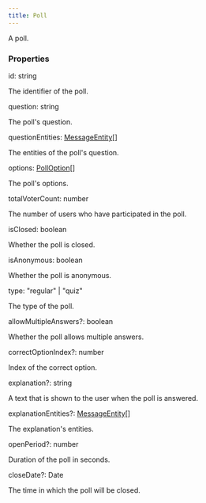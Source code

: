 ```yaml
---
title: Poll
---
```


A poll.

### Properties

<div class="flex flex-col gap-3"><div><div class="flex gap-2"><div class="font-mono"><span class="font-bold">id</span><span class="opacity-50">:</span> <span>string</span></div></div><div class="pl-3"><div class="no-margin">

The identifier of the poll.

</div></div></div><div><div class="flex gap-2"><div class="font-mono"><span class="font-bold">question</span><span class="opacity-50">:</span> <span>string</span></div></div><div class="pl-3"><div class="no-margin">

The poll's question.

</div></div></div><div><div class="flex gap-2"><div class="font-mono"><span class="font-bold">questionEntities</span><span class="opacity-50">:</span> <a href="/gh/types/messageentity"  >MessageEntity</a><span class="opacity-50">[]</span></div></div><div class="pl-3"><div class="no-margin">

The entities of the poll's question.

</div></div></div><div><div class="flex gap-2"><div class="font-mono"><span class="font-bold">options</span><span class="opacity-50">:</span> <a href="/gh/types/polloption"  >PollOption</a><span class="opacity-50">[]</span></div></div><div class="pl-3"><div class="no-margin">

The poll's options.

</div></div></div><div><div class="flex gap-2"><div class="font-mono"><span class="font-bold">totalVoterCount</span><span class="opacity-50">:</span> <span>number</span></div></div><div class="pl-3"><div class="no-margin">

The number of users who have participated in the poll.

</div></div></div><div><div class="flex gap-2"><div class="font-mono"><span class="font-bold">isClosed</span><span class="opacity-50">:</span> <span>boolean</span></div></div><div class="pl-3"><div class="no-margin">

Whether the poll is closed.

</div></div></div><div><div class="flex gap-2"><div class="font-mono"><span class="font-bold">isAnonymous</span><span class="opacity-50">:</span> <span>boolean</span></div></div><div class="pl-3"><div class="no-margin">

Whether the poll is anonymous.

</div></div></div><div><div class="flex gap-2"><div class="font-mono"><span class="font-bold">type</span><span class="opacity-50">:</span> <span>&quot;regular&quot;</span> <span class="opacity-50">|</span> <span>&quot;quiz&quot;</span></div></div><div class="pl-3"><div class="no-margin">

The type of the poll.

</div></div></div><div><div class="flex gap-2"><div class="font-mono"><span class="font-bold">allowMultipleAnswers</span><span class="opacity-50"><span title="Optional" class="cursor-help">?</span>:</span> <span>boolean</span></div></div><div class="pl-3"><div class="no-margin">

Whether the poll allows multiple answers.

</div></div></div><div><div class="flex gap-2"><div class="font-mono"><span class="font-bold">correctOptionIndex</span><span class="opacity-50"><span title="Optional" class="cursor-help">?</span>:</span> <span>number</span></div></div><div class="pl-3"><div class="no-margin">

Index of the correct option.

</div></div></div><div><div class="flex gap-2"><div class="font-mono"><span class="font-bold">explanation</span><span class="opacity-50"><span title="Optional" class="cursor-help">?</span>:</span> <span>string</span></div></div><div class="pl-3"><div class="no-margin">

A text that is shown to the user when the poll is answered.

</div></div></div><div><div class="flex gap-2"><div class="font-mono"><span class="font-bold">explanationEntities</span><span class="opacity-50"><span title="Optional" class="cursor-help">?</span>:</span> <a href="/gh/types/messageentity"  >MessageEntity</a><span class="opacity-50">[]</span></div></div><div class="pl-3"><div class="no-margin">

The explanation's entities.

</div></div></div><div><div class="flex gap-2"><div class="font-mono"><span class="font-bold">openPeriod</span><span class="opacity-50"><span title="Optional" class="cursor-help">?</span>:</span> <span>number</span></div></div><div class="pl-3"><div class="no-margin">

Duration of the poll in seconds.

</div></div></div><div><div class="flex gap-2"><div class="font-mono"><span class="font-bold">closeDate</span><span class="opacity-50"><span title="Optional" class="cursor-help">?</span>:</span> <span href="/">Date</span></div></div><div class="pl-3"><div class="no-margin">

The time in which the poll will be closed.

</div></div></div></div>


